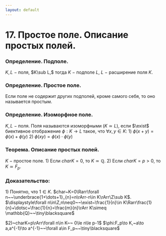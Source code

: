 ```yaml
---
layout: default
---
```

# 17. Простое поле. Описание простых полей.

### Определение. Подполе.
$K,L~-~$поля, $K\sub L,$ тогда $K~-~$подполе $L,~L~-~$расширение поля $K$.

### Определение. Простое поле.
Если поле не содержит других подполей, кроме самого себя, то оно называется простым.

### Определение. Изоморфное поле.
$K,L~-~$поля. Поля называются изоморфными $(K\simeq L)$, если
$\exist$ биективное отображение $\phi:K\to L$ такое, что $\forall x,y\in K$:
$1)~\phi(x+y)=\phi(x)+\phi(y)$
$2)~\phi(xy)=\phi(x)\cdot\phi(y)$

### Теорема. Описание простых полей.
$K~-~$простое поле.
$1)$ Если $charK=0,$ то $K\simeq \mathbb{Q}$.
$2)$ Если $charK=p>0$, то $K\simeq F_p$.

### Доказательство:
$1)$ Понятно, что $1\in K$.
$char~K=0\Rarr\forall n~~\underbrace{1+\dots+1}_{n}=n\rArr-n\in K\rArr\Z\sub K$.
$\displaystyle\forall n\in\Z,n\neq0~~\exist~\frac{1}{n}\in K\Rarr\frac{1}{n}+\dotsc+\frac{1}{n}=\frac{m}{n}\rArr K\simeq \mathbb{Q}~~\tiny\blacksquare$

$2)~charK=p\rArr\forall n\in K~~ 0\le n\le p-1$
$\phi:F_p\to K,~a\to a,a^{-1}\to a^{-1}~~\forall a\in F_p~~\tiny\blacksquare$